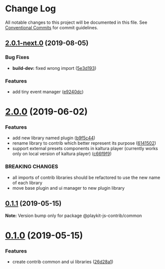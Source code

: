 # Change Log

All notable changes to this project will be documented in this file.
See [Conventional Commits](https://conventionalcommits.org) for commit guidelines.

## [2.0.1-next.0](https://github.com/kaltura/playkit-js-contrib/compare/v2.0.0...v2.0.1-next.0) (2019-08-05)


### Bug Fixes

* **build-dev:** fixed wrong import ([5e3d193](https://github.com/kaltura/playkit-js-contrib/commit/5e3d193))


### Features

* add tiny event manager ([e9240dc](https://github.com/kaltura/playkit-js-contrib/commit/e9240dc))





# [2.0.0](https://github.com/kaltura/playkit-js-contrib/compare/v0.1.1...v2.0.0) (2019-06-02)


### Features

* add new library named plugin ([b9f5c44](https://github.com/kaltura/playkit-js-contrib/commit/b9f5c44))
* rename library to contrib which better represent its purpose ([6141502](https://github.com/kaltura/playkit-js-contrib/commit/6141502))
* support external presets components in kaltura player (currently works only on local version of kaltura player) ([c66f9f9](https://github.com/kaltura/playkit-js-contrib/commit/c66f9f9))


### BREAKING CHANGES

* all imports of contrib libraries should be refactored to use the new name of each library
* move base plugin and ui manager to new plugin library





## [0.1.1](https://github.com/kaltura/playkit-js-contrib/compare/v0.1.0...v0.1.1) (2019-05-15)

**Note:** Version bump only for package @playkit-js-contrib/common





# [0.1.0](https://github.com/kaltura/playkit-js-contrib/compare/v1.1.1-next.0...v0.1.0) (2019-05-15)


### Features

* create contrib common and ui libraries ([26d28a1](https://github.com/kaltura/playkit-js-contrib/commit/26d28a1))

